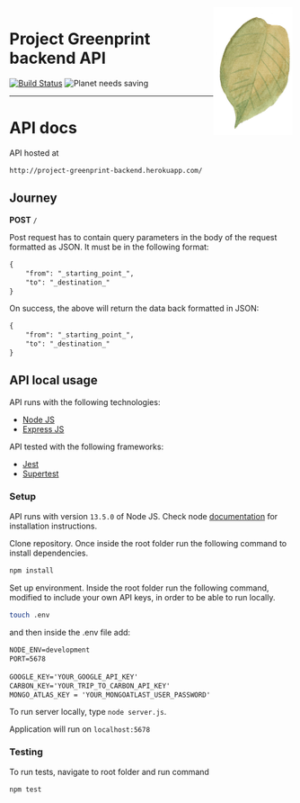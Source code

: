 <img src="./docs/_imgs/leaf.png" align="right" />

# Project Greenprint backend API
[![Build Status](https://travis-ci.org/natyeo/Project_Greenprint_Backend.svg?branch=master)](https://travis-ci.org/natyeo/Project_Greenprint_Backend)
![Planet needs saving](https://img.shields.io/badge/planet-needs%20saving-green)

---

# API docs

API hosted at
```
http://project-greenprint-backend.herokuapp.com/
```

## Journey

**POST** ```/```

Post request has to contain query parameters in the body of the request formatted as JSON. It must be in the following format:

```
{
    "from": "_starting_point_",
    "to": "_destination_"
}
```

On success, the above will return the data back formatted in JSON:

```
{
    "from": "_starting_point_",
    "to": "_destination_"
}

```

## API local usage

API runs with the following technologies:

  * [Node JS](https://nodejs.org/en/)
  * [Express JS](https://expressjs.com/)

API tested with the following frameworks:

  * [Jest](https://jestjs.io/)
  * [Supertest](https://github.com/visionmedia/supertest)


### Setup

API runs with version ```13.5.0``` of Node JS. Check node [documentation](https://nodejs.org/en/download/) for installation instructions.

Clone repository. Once inside the root folder run the following command to install dependencies.

```bash
npm install
```
Set up environment. Inside the root folder run the following command, modified to include your own API keys, in order to be able to run locally.

```bash
touch .env
```
and then inside the .env file add:

```
NODE_ENV=development
PORT=5678

GOOGLE_KEY='YOUR_GOOGLE_API_KEY'
CARBON_KEY='YOUR_TRIP_TO_CARBON_API_KEY'
MONGO_ATLAS_KEY = 'YOUR_MONGOATLAST_USER_PASSWORD'
```

To run server locally, type ``` node server.js ```.

Application will run on ```localhost:5678```

### Testing

To run tests, navigate to root folder and run command

```bash
npm test
```
